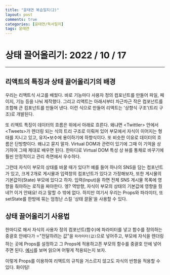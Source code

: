```yaml
---
title: "윤태연 복습일지(2)"
layout: post
comments: true
categories: [윤태연/독서일지]
tags: 윤태연
---
```


# 상태 끌어올리기: 2022 / 10 / 17

---

## 리액트의 특징과 상태 끌어올리기의 배경

우리는 리액트식 사고를 배웠다. 바로 기능마다 사용자 정의 컴포넌트를 만들어 파일, 페이지, 기능 등을 나눠 제작했다. 그리고 리액트는 아래서부터 차근차근 작은 컴포넌트를 조합해 큰 컴포넌트를 만들어 낸다. 이런 식으로 만들어 리액트는 '상향식 구조'(트리 구조)로 개발된다.

또 리액트 특징이 데이터의 흐름은 위에서 아래로 흐른다. 왜냐면 <Twittler\> 안에서 <Tweets\>가 렌더링 되는 식의 트리 구조로 이뤄져 있어 부모에서 자식이 이어지는 형태를 지니고 있고, 유지•보수에 용이하기에 하향식이다. 또 비슷한 이유로 데이터의 흐름은 단방향이다. 왜냐고 묻지 말자. Virtual DOM과 관련이 있기에 그때 이 기억을 상기하여 그때 제대로 배우면 된다. 한마디로 Virtual DOM 특성 상 뷰를 통채로 바꾸기에 훨씬 안정적이고 관리 측면에서 우수하다.

그런데 자식이 부모의 상태를 바꿀 때가 있다?! 예를 들어 하나의 SNS을 담는 컴포넌트가 있고, 크게 2개로 게시물과 입력창의 컴포넌트가 있다고 가정해보자, 또한 게시물의 기본값이(State) 부모에 있다고 하자. 입력(Input)을 하면 전체 SNS 게시물 목록에 영향을 줘야하는 로직을 짜야한다. 엥? 역방향, 자식이 부모의 상태의 기본값에 영향을 줬네?! 이거 안돼요! 라고 말할 수 밖에 없다. 하지만 여기서 우리는 Props와 파라미터, 또 setState를 한방에 묶는 엄청난 스킬 '상태 끌올'을 사용할 수 있다.

## 상태 끌어올리기 사용법

한마디로 해서 자식의 사용자 정의 컴포넌트(함수)에 파라미터를 넣고 함수를 정의하는 중괄호 안에다가 ⭐️"전달하려는 값"을 `파라미터(값)`으로 넣어주고, 부모에 자식을 렌더링하는 곳에 Props를 설정하고 그 Props에 적용하고픈 부모의 함수를 중괄호 안에 넣어주면 된다. [예시](https://velog.io/@okko8522/%EC%BD%94%EB%93%9C%EC%8A%A4%ED%85%8C%EC%9D%B4%EC%B8%A0S2U98W%ED%99%94%EC%88%98#%EC%98%88%EC%8B%9C)를 보며 읽으며 어떻게 적용되는지 보자.

이렇게 Props를 이용하여 리액트의 규칙을 거스르지 않고도 자식의 반항을 적용할 수 있다. 화이팅!
